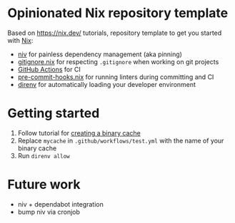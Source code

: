 # Opinionated Nix repository template

Based on https://nix.dev/ tutorials, repository template to get you started with [Nix](https://nixos.org/):

- [niv](https://github.com/nmattia/niv) for painless dependency management (aka pinning)
- [gitignore.nix](https://github.com/hercules-ci/gitignore.nix) for respecting `.gitignore` when working on git projects
- [GitHub Actions](https://github.com/features/actions) for CI
- [pre-commit-hooks.nix](https://github.com/cachix/pre-commit-hooks.nix) for running linters during committing and CI
- [direnv](https://direnv.net/) for automatically loading your developer environment

# Getting started

1. Follow tutorial for [creating a binary cache](TODO)
2. Replace ``mycache`` in ``.github/workflows/test.yml`` with the name of your binary cache
3. Run `direnv allow`

# Future work

- niv + dependabot integration
- bump niv via cronjob